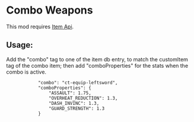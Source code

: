 # Combo Weapons

This mod requires [Item Api](https://github.com/CCDirectLink/item-api/).

## Usage:
Add the "combo" tag to one of the item db entry, to match the customItem tag of the combo item; then add "comboProperties" for the stats when the combo is active.
```
            "combo": "ct-equip-leftsword",
            "comboProperties": {
                "ASSAULT": 1.75,
                "OVERHEAT_REDUCTION": 1.3,
                "DASH_INVINC": 1.3,
                "GUARD_STRENGTH": 1.3
            }
```